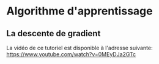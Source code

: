 # Algorithme d'apprentissage
## La descente de gradient

La vidéo de ce tutoriel est disponible à l'adresse suivante: https://www.youtube.com/watch?v=0MEyDJa2GTc


